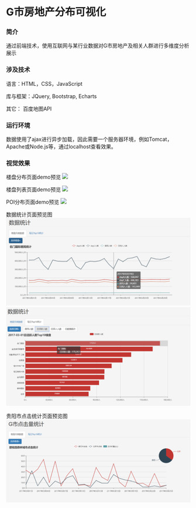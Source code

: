 # G市房地产分布可视化

### 简介
 通过前端技术，使用互联网与某行业数据对G市房地产及相关人群进行多维度分析展示

### 涉及技术

语言：HTML，CSS，JavaScript

库与框架：JQuery, Bootstrap, Echarts

其它： 百度地图API

### 运行环境

数据使用了ajax进行异步加载，因此需要一个服务器环境，例如Tomcat，Apache或Node.js等，通过localhost查看效果。 

### 视觉效果
楼盘分布页面demo预览
![](https://github.com/SunnySunMoon/premisesVisual/blob/master/pic/premiseDistribution.png)

楼盘列表页面demo预览
![](https://github.com/SunnySunMoon/premisesVisual/blob/master/pic/premiseList.png)

POI分布页面demo预览
![](https://github.com/SunnySunMoon/premisesVisual/blob/master/pic/poiDistribution.png)

数据统计页面预览图
![](pic/statistics1.png)
![](pic/statistics2.png)

贵阳市点击统计页面预览图
![](pic/cityGuiyangClick.png)